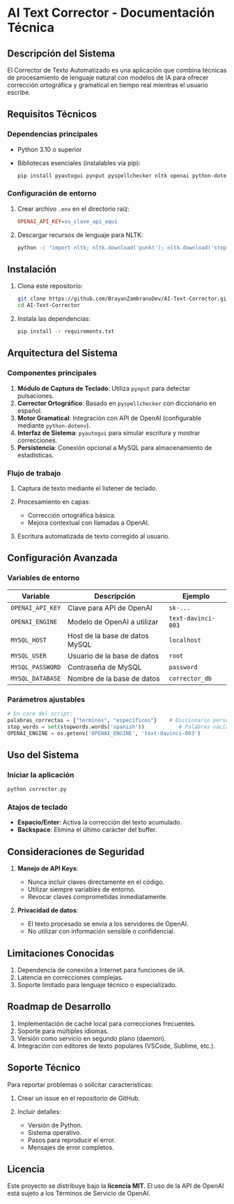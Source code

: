 # AI Text Corrector - Documentación Técnica

## Descripción del Sistema

El Corrector de Texto Automatizado es una aplicación que combina técnicas de procesamiento de lenguaje natural con modelos de IA para ofrecer corrección ortográfica y gramatical en tiempo real mientras el usuario escribe.

## Requisitos Técnicos

### Dependencias principales

* Python 3.10 o superior
* Bibliotecas esenciales (instalables via pip):

  ```bash
  pip install pyautogui pynput pyspellchecker nltk openai python-dotenv mysql-client
  ```

### Configuración de entorno

1. Crear archivo `.env` en el directorio raíz:

   ```ini
   OPENAI_API_KEY=su_clave_api_aqui
   ```
2. Descargar recursos de lenguaje para NLTK:

   ```bash
   python -c "import nltk; nltk.download('punkt'); nltk.download('stopwords')"
   ```

## Instalación

1. Clona este repositorio:

   ```bash
   git clone https://github.com/BrayanZambranoDev/AI-Text-Corrector.git
   cd AI-Text-Corrector
   ```
2. Instala las dependencias:

   ```bash
   pip install -r requirements.txt
   ```

## Arquitectura del Sistema

### Componentes principales

1. **Módulo de Captura de Teclado**: Utiliza `pynput` para detectar pulsaciones.
2. **Corrector Ortográfico**: Basado en `pyspellchecker` con diccionario en español.
3. **Motor Gramatical**: Integración con API de OpenAI (configurable mediante `python-dotenv`).
4. **Interfaz de Sistema**: `pyautogui` para simular escritura y mostrar correcciones.
5. **Persistencia**: Conexión opcional a MySQL para almacenamiento de estadísticas.

### Flujo de trabajo

1. Captura de texto mediante el listener de teclado.
2. Procesamiento en capas:

   * Corrección ortográfica básica.
   * Mejora contextual con llamadas a OpenAI.
3. Escritura automatizada de texto corregido al usuario.

## Configuración Avanzada

### Variables de entorno

| Variable         | Descripción                    | Ejemplo            |
| ---------------- | ------------------------------ | ------------------ |
| `OPENAI_API_KEY` | Clave para API de OpenAI       | `sk-...`           |
| `OPENAI_ENGINE`  | Modelo de OpenAI a utilizar    | `text-davinci-003` |
| `MYSQL_HOST`     | Host de la base de datos MySQL | `localhost`        |
| `MYSQL_USER`     | Usuario de la base de datos    | `root`             |
| `MYSQL_PASSWORD` | Contraseña de MySQL            | `password`         |
| `MYSQL_DATABASE` | Nombre de la base de datos     | `corrector_db`     |

### Parámetros ajustables

```python
# En core del script:
palabras_correctas = {"términos", "específicos"}    # Diccionario personalizado
stop_words = set(stopwords.words('spanish'))           # Palabras vacías
OPENAI_ENGINE = os.getenv('OPENAI_ENGINE', 'text-davinci-003')
```

## Uso del Sistema

### Iniciar la aplicación

```bash
python corrector.py
```

### Atajos de teclado

* **Espacio/Enter**: Activa la corrección del texto acumulado.
* **Backspace**: Elimina el último carácter del buffer.

## Consideraciones de Seguridad

1. **Manejo de API Keys**:

   * Nunca incluir claves directamente en el código.
   * Utilizar siempre variables de entorno.
   * Revocar claves comprometidas inmediatamente.

2. **Privacidad de datos**:

   * El texto procesado se envía a los servidores de OpenAI.
   * No utilizar con información sensible o confidencial.

## Limitaciones Conocidas

1. Dependencia de conexión a Internet para funciones de IA.
2. Latencia en correcciones complejas.
3. Soporte limitado para lenguaje técnico o especializado.

## Roadmap de Desarrollo

1. Implementación de caché local para correcciones frecuentes.
2. Soporte para múltiples idiomas.
3. Versión como servicio en segundo plano (daemon).
4. Integración con editores de texto populares (VSCode, Sublime, etc.).

## Soporte Técnico

Para reportar problemas o solicitar características:

1. Crear un issue en el repositorio de GitHub.
2. Incluir detalles:

   * Versión de Python.
   * Sistema operativo.
   * Pasos para reproducir el error.
   * Mensajes de error completos.

## Licencia

Este proyecto se distribuye bajo la **licencia MIT**. El uso de la API de OpenAI está sujeto a los Términos de Servicio de OpenAI.

